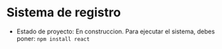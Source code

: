 <h1>Sistema de registro</h1>

- Estado de proyecto: En construccion.
  Para ejecutar el sistema, debes poner:
  ```npm install react ```
